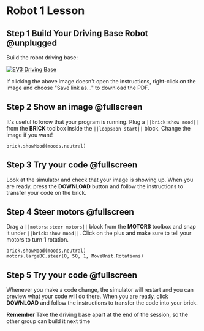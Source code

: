 # Robot 1 Lesson

## Step 1 Build Your Driving Base Robot @unplugged

Build the robot driving base:

[![EV3 Driving Base](/static/lessons/common/ev3-driving-base.jpg)](https://le-www-live-s.legocdn.com/sc/media/lessons/mindstorms-ev3/building-instructions/ev3-rem-driving-base-79bebfc16bd491186ea9c9069842155e.pdf)

If clicking the above image doesn't open the instructions, right-click on the image and choose "Save link as..." to download the PDF.


## Step 2 Show an image @fullscreen

It's useful to know that your program is running. Plug a ``||brick:show mood||`` from the **BRICK** toolbox
inside the ``||loops:on start||`` block. Change the image if you want!

```blocks
brick.showMood(moods.neutral)
```

## Step 3 Try your code @fullscreen

Look at the simulator and check that your image is showing up. When you are ready, press the **DOWNLOAD** button
and follow the instructions to transfer your code on the brick.

## Step 4 Steer motors @fullscreen

Drag a ``||motors:steer motors||`` block from the **MOTORS** toolbox and snap it under ``||brick:show mood||``.
Click on the plus and make sure to tell your motors to turn **1** rotation.

```blocks
brick.showMood(moods.neutral)
motors.largeBC.steer(0, 50, 1, MoveUnit.Rotations)
```

## Step 5 Try your code @fullscreen

Whenever you make a code change, the simulator will restart and you can preview what your code will do there.
When you are ready, click **DOWNLOAD** and follow the instructions to transfer the code into your brick.

**Remember** Take the driving base apart at the end of the session, so the other group can build it next time